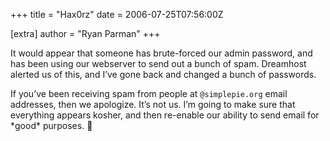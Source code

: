 +++
title = "Hax0rz"
date = 2006-07-25T07:56:00Z

[extra]
author = "Ryan Parman"
+++

It would appear that someone has brute-forced our admin password, and has been using our webserver to send out a bunch of spam. Dreamhost alerted us of this, and I’ve gone back and changed a bunch of passwords.

If you’ve been receiving spam from people at `@simplepie.org` email addresses, then we apologize. It’s not us. I’m going to make sure that everything appears kosher, and then re-enable our ability to send email for \*good\* purposes. 🙂
